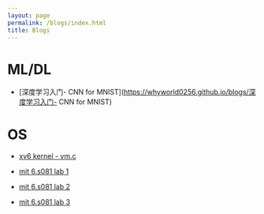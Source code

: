 ```yaml
---
layout: page
permalink: /blogs/index.html
title: Blogs
---
```




# ML/DL

- [深度学习入门- CNN for MNIST](https://whyworld0256.github.io/blogs/深度学习入门- CNN for MNIST) <br>

# OS

- [xv6 kernel - vm.c](https://whyworld0256.github.io/blogs/xv6源码解读-vm.c)<br>

- [mit 6.s081 lab 1](https://whyworld0256.github.io/blogs/mit-6.s081-lab-1)<br>

- [mit 6.s081 lab 2](https://whyworld0256.github.io/blogs/mit-6.s081-lab-2)<br>

- [mit 6.s081 lab 3](https://whyworld0256.github.io/blogs/mit-6.s081-lab-3)<br>
